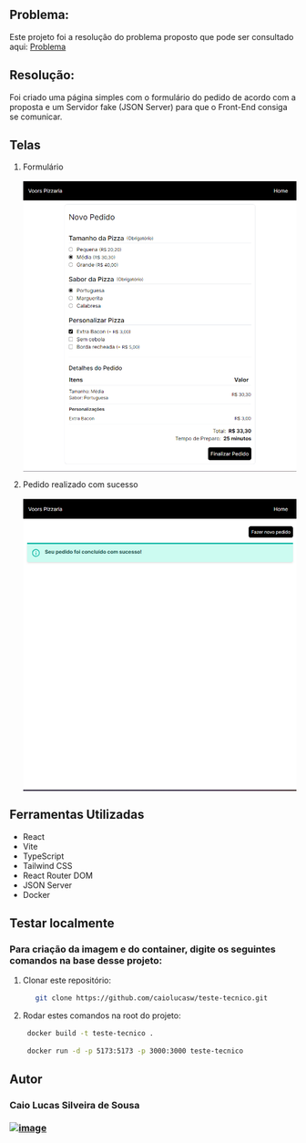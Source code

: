 
## Problema:
  Este projeto foi a resolução do problema proposto que pode ser consultado aqui: [Problema](PROBLEM.md)

## Resolução:
  Foi criado uma página simples com o formulário do pedido de acordo com a proposta e um Servidor fake (JSON Server) para que o Front-End consiga se comunicar.


## Telas

1. Formulário
   <br /> <br />
   <img src="./imagens-teste/formulario.png" alt="Formulario" style="display:block;"/>  

2. Pedido realizado com sucesso  
   <br/> 
   <img src="./imagens-teste/pedido-sucesso.png" alt="Pagina Sucesso" style="display:block;"/>

## Ferramentas Utilizadas
 - React
 - Vite
 - TypeScript 
 - Tailwind CSS
 - React Router DOM
 - JSON Server
 - Docker
  
## Testar localmente
### Para criação da imagem e do container, digite os seguintes comandos na base desse projeto:
  1. Clonar este repositório: <br />
     ```bash
        git clone https://github.com/caiolucasw/teste-tecnico.git
      ```
  2. Rodar estes comandos na root do projeto: <br />
     ```bash
      docker build -t teste-tecnico .
     ```
     
     ```bash
      docker run -d -p 5173:5173 -p 3000:3000 teste-tecnico
     ```

## Autor
 ### Caio Lucas Silveira de Sousa <br><br> [![image](https://img.shields.io/badge/LinkedIn-0077B5?style=for-the-badge&logo=linkedin&logoColor=white)](https://linkedin.com/in/caiolsds)

